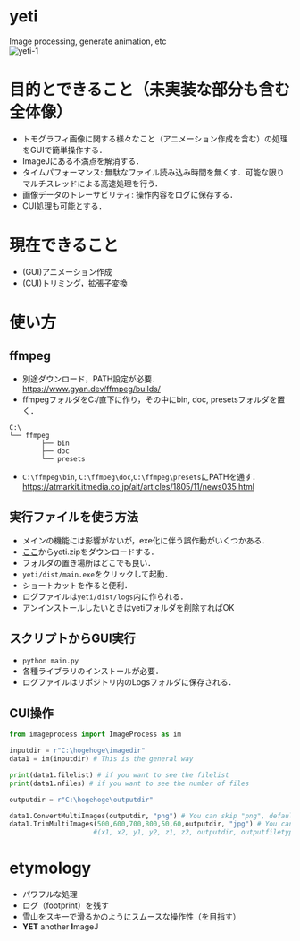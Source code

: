 # yeti
Image processing, generate animation, etc   
![yeti-1](https://user-images.githubusercontent.com/61795460/218634393-d48fac83-5b90-4ec7-9860-59b73c62a80f.png)

# 目的とできること（未実装な部分も含む全体像）
- トモグラフィ画像に関する様々なこと（アニメーション作成を含む）の処理をGUIで簡単操作する．
- ImageJにある不満点を解消する．
- タイムパフォーマンス: 無駄なファイル読み込み時間を無くす．可能な限りマルチスレッドによる高速処理を行う．
- 画像データのトレーサビリティ: 操作内容をログに保存する．
- CUI処理も可能とする．

# 現在できること
- (GUI)アニメーション作成
- (CUI)トリミング，拡張子変換

# 使い方
## ffmpeg
- 別途ダウンロード，PATH設定が必要．  
https://www.gyan.dev/ffmpeg/builds/
- ffmpegフォルダをC:/直下に作り，その中にbin, doc, presetsフォルダを置く．   
```
C:\
└── ffmpeg   
        ├── bin   
        ├── doc   
        └── presets   
```
- `C:\ffmpeg\bin`, `C:\ffmpeg\doc`,`C:\ffmpeg\presets`にPATHを通す．    
https://atmarkit.itmedia.co.jp/ait/articles/1805/11/news035.html
## 実行ファイルを使う方法
- メインの機能には影響がないが，exe化に伴う誤作動がいくつかある．
- [ここ](https://github.com/hokudai-paleo/yeti/releases)からyeti.zipをダウンロードする．
- フォルダの置き場所はどこでも良い．
- `yeti/dist/main.exe`をクリックして起動．
- ショートカットを作ると便利．
- ログファイルは`yeti/dist/logs`内に作られる．
- アンインストールしたいときはyetiフォルダを削除すればOK
## スクリプトからGUI実行
- `python main.py`
- 各種ライブラリのインストールが必要．
- ログファイルはリポジトリ内のLogsフォルダに保存される．
## CUI操作
```python
from imageprocess import ImageProcess as im

inputdir = r"C:\hogehoge\imagedir"
data1 = im(inputdir) # This is the general way

print(data1.filelist) # if you want to see the filelist
print(data1.nfiles) # if you want to see the number of files

outputdir = r"C:\hogehoge\outputdir"

data1.ConvertMultiImages(outputdir, "png") # You can skip "png", default=tif
data1.TrimMultiImages(500,600,700,800,50,60,outputdir, "jpg") # You can skip "jpg", default=tif
                     #(x1, x2, y1, y2, z1, z2, outputdir, outputfiletype)
```


# etymology
- パワフルな処理
- ログ（footprint）を残す
- 雪山をスキーで滑るかのようにスムースな操作性（を目指す）
- **YET** another **I**mageJ
